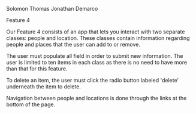 Solomon Thomas
Jonathan Demarco

Feature 4

Our Feature 4 consists of an app that lets you interact with two separate classes: people and location.
These classes contain information regarding people and places that the user can add to or remove.

The user must populate all field in order to submit new information.
The user is limited to ten items in each class as there is no need to have more than that for this feature.

To delete an item, the user must click the radio button labeled 'delete' underneath the item to delete.

Navigation between people and locations is done through the links at the bottom of the page.
